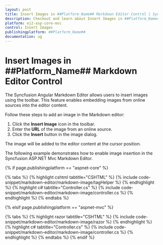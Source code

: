```yaml
---
layout: post
title: Insert Images in ##Platform_Name## Markdown Editor Control | Syncfusion
description: Checkout and learn about Insert Images in ##Platform_Name## Markdown Editor control of Syncfusion Essential JS 2 and more details.
platform: ej2-asp-core-mvc
control: Insert Images
publishingplatform: ##Platform_Name##
documentation: ug
---
```


# Insert Images in ##Platform_Name## Markdown Editor Control

The Syncfusion Angular Markdown Editor allows users to insert images using the toolbar. This feature enables embedding images from online sources into the editor content.

Follow these steps to add an image in the Markdown editor:

1. Click the **Insert Image** icon in the toolbar.
2. Enter the **URL** of the image from an online source.
3. Click the **Insert** button in the image dialog.

The image will be added to the editor content at the cursor position.

The following example demonstrates how to enable image insertion in the Syncfusion ASP.NET Mvc Markdown Editor.

{% if page.publishingplatform == "aspnet-core" %}

{% tabs %}
{% highlight cshtml tabtitle="CSHTML" %}
{% include code-snippet/markdown-editor/markdown-image/tagHelper %}
{% endhighlight %}
{% highlight c# tabtitle="Controller.cs" %}
{% include code-snippet/markdown-editor/markdown-image/controller.cs %}
{% endhighlight %}
{% endtabs %}

{% elsif page.publishingplatform == "aspnet-mvc" %}

{% tabs %}
{% highlight razor tabtitle="CSHTML" %}
{% include code-snippet/markdown-editor/markdown-image/razor %}
{% endhighlight %}
{% highlight c# tabtitle="Controller.cs" %}
{% include code-snippet/markdown-editor/markdown-image/controller.cs %}
{% endhighlight %}
{% endtabs %}
{% endif %}